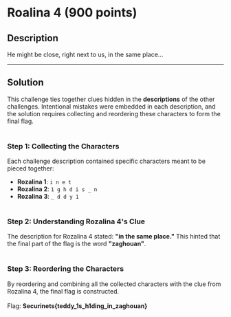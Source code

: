 # Roalina 4 (900 points)

## **Description**

He might be close, right next to us, in the same place...<br> 

---

## **Solution**

This challenge ties together clues hidden in the **descriptions** of the other challenges. Intentional mistakes were embedded in each description, and the solution requires collecting and reordering these characters to form the final flag.<br><br>

### Step 1: Collecting the Characters<br>
Each challenge description contained specific characters meant to be pieced together:<br>
- **Rozalina 1**: `i n e t`<br>
- **Rozalina 2**: `1 g h d i s _ n`<br>
- **Rozalina 3**: `_ d d y 1`<br><br>

### Step 2: Understanding Rozalina 4's Clue<br>
The description for Rozalina 4 stated: **"in the same place."** This hinted that the final part of the flag is the word **"zaghouan"**.<br><br>

### Step 3: Reordering the Characters<br>
By reordering and combining all the collected characters with the clue from Rozalina 4, the final flag is constructed.<br><br>
Flag: **Securinets{teddy_1s_h1ding_in_zaghouan}**
